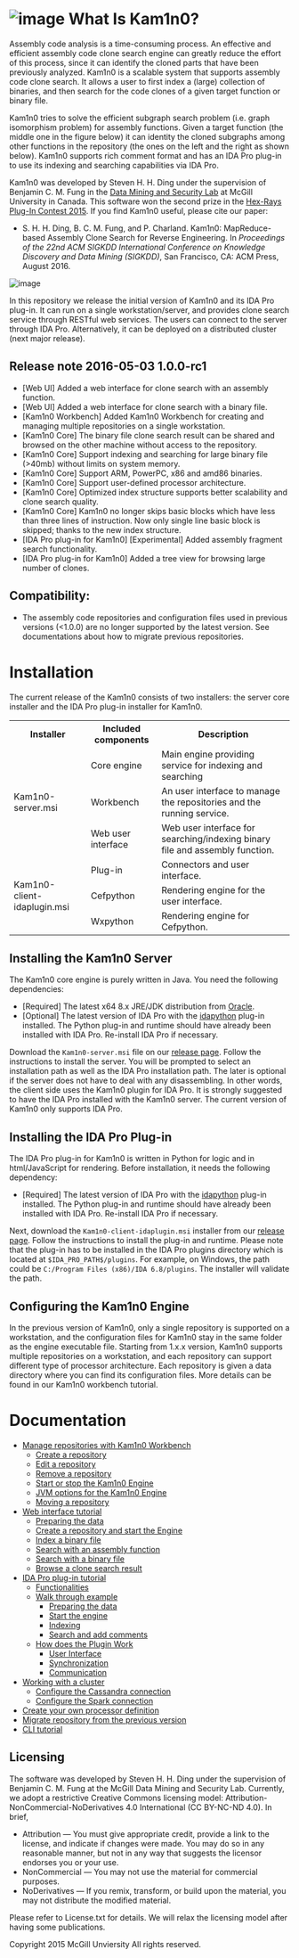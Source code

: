 #  ![image](https://cloud.githubusercontent.com/assets/8474647/14999349/a530f954-1156-11e6-8d8b-6b2136c322bb.png) What Is Kam1n0?

Assembly code analysis is a time-consuming process. An effective and efficient assembly code clone search engine can greatly reduce the effort of this process, since it can identify the cloned parts that have been previously analyzed. Kam1n0 is a scalable system that supports assembly code clone search. It allows a user to first index a (large) collection of binaries, and then search for the code clones of a given target function or binary file. 

Kam1n0 tries to solve the efficient subgraph search problem (i.e. graph isomorphism problem) for assembly functions. Given a target function (the middle one in the figure below) it can identity the cloned subgraphs among other functions in the repository (the ones on the left and the right as shown below). Kam1n0 supports rich comment format and has an IDA Pro plug-in to use its indexing and searching capabilities via IDA Pro. 

Kam1n0 was developed by Steven H. H. Ding under the supervision of Benjamin C. M. Fung in the [Data Mining and Security Lab](http://dmas.lab.mcgill.ca/) at McGill University in Canada. This software won the second prize in the [Hex-Rays Plug-In Contest 2015](https://hex-rays.com/contests/2015/). If you find Kam1n0 useful, please cite our paper:

* S. H. H. Ding, B. C. M. Fung, and P. Charland. Kam1n0: MapReduce-based Assembly Clone Search for Reverse Engineering. In <i>Proceedings of the 22nd ACM SIGKDD International Conference on Knowledge Discovery and Data Mining (SIGKDD)</i>, San Francisco, CA: ACM Press, August 2016.

![image](https://cloud.githubusercontent.com/assets/8474647/9867360/a130631c-5b3a-11e5-8b76-83afec582886.png)

In this repository we release the initial version of Kam1n0 and its IDA Pro plug-in. It can run on a single workstation/server, and provides clone search service through RESTful web services. The users can connect to the server through IDA Pro. Alternatively, it can be deployed on a distributed cluster (next major release).

##  Release note 2016-05-03 1.0.0-rc1
* [Web UI] Added a web interface for clone search with an assembly function.
* [Web UI] Added a web interface for clone search with a binary file.
* [Kam1n0 Workbench] Added Kam1n0 Workbench for creating and managing multiple repositories on a single workstation.
* [Kam1n0 Core] The binary file clone search result can be shared and browsed on the other machine without access to the repository.
* [Kam1n0 Core] Support indexing and searching for large binary file (>40mb) without limits on system memory.
* [Kam1n0 Core] Support ARM, PowerPC, x86 and amd86 binaries.
* [Kam1n0 Core] Support user-defined processor architecture.
* [Kam1n0 Core] Optimized index structure supports better scalability and clone search quality.
* [Kam1n0 Core] Kam1n0 no longer skips basic blocks which have less than three lines of instruction. Now only single line basic block is skipped; thanks to the new index structure.
* [IDA Pro plug-in for Kam1n0] [Experimental] Added assembly fragment search functionality. 
* [IDA Pro plug-in for Kam1n0] Added a tree view for browsing large number of clones.

## Compatibility:

* The assembly code repositories and configuration files used in previous versions (<1.0.0) are no longer supported by the latest version. See documentations about how to migrate previous repositories. 

#  Installation

The current release of the Kam1n0 consists of two installers: the server core installer and the IDA Pro plug-in installer for Kam1n0. 

<table>
  <tr>
    <th>Installer</th>
    <th>Included components</th>
    <th>Description</th>
  </tr>
  <tr>
    <td rowspan="3">Kam1n0-server.msi</td>
     <td>Core engine</td>
     <td>Main engine providing service for indexing and searching</td>
  </tr>
   <tr>
      <td>Workbench</td>
     <td>An user interface to manage the repositories and the running service.</td>
  </tr>
 <tr>
      <td>Web user interface</td>
     <td>Web user interface for searching/indexing binary file and assembly function.</td>
  </tr>
  <tr>
    <td rowspan="3">Kam1n0-client-idaplugin.msi</td>
     <td>Plug-in</td>
     <td>Connectors and user interface.</td>
  </tr>
<tr>
     <td>Cefpython</td>
     <td>Rendering engine for the user interface.</td>
  </tr>
<tr>
     <td>Wxpython</td>
     <td>Rendering engine for Cefpython.</td>
  </tr>
</table>

## Installing the Kam1n0 Server

The Kam1n0 core engine is purely written in Java. You need the following dependencies:

* [Required] The latest x64 8.x JRE/JDK distribution from [Oracle](http://www.oracle.com/technetwork/java/javase/downloads/index.html).
* [Optional] The latest version of IDA Pro with the [idapython](https://code.google.com/p/idapython/) plug-in installed. The Python plug-in and runtime should have already been installed with IDA Pro. Re-install IDA Pro if necessary. 

Download the ```Kam1n0-server.msi``` file on our [release page](https://github.com/McGill-DMaS/Kam1n0-Plugin-IDA-Pro/releases). Follow the instructions to install the server. You will be prompted to select an installation path as well as the IDA Pro installation path. The later is optional if the server does not have to deal with any disassembling. In other words, the client side  uses the Kam1n0 plugin for IDA Pro. It is strongly suggested to have the IDA Pro installed with the Kam1n0 server. The current version of Kam1n0 only supports IDA Pro.

## Installing the IDA Pro Plug-in

The IDA Pro plug-in for Kam1n0 is written in Python for logic and in html/JavaScript for rendering. Before installation, it needs the following dependency:

* [Required] The latest version of IDA Pro with the [idapython](https://code.google.com/p/idapython/) plug-in installed. The Python plug-in and runtime should have already been installed with IDA Pro. Re-install IDA Pro if necessary. 


Next, download the ```Kam1n0-client-idaplugin.msi``` installer from our [release page](https://github.com/McGill-DMaS/Kam1n0-Plugin-IDA-Pro/releases). Follow the instructions to install the plug-in and runtime. Please note that the plug-in has to be installed in the IDA Pro plugins directory which is located at ```$IDA_PRO_PATH$/plugins```. For example, on Windows, the path could be ```C:/Program Files (x86)/IDA 6.8/plugins```. The installer will validate the path. 

## Configuring the Kam1n0 Engine

In the previous version of Kam1n0, only a single repository is supported on a workstation, and the configuration files for Kam1n0 stay in the same folder as the engine executable file. Starting from 1.x.x version, Kam1n0 supports multiple repositories on a workstation, and each repository can support different type of processor architecture. Each repository is given a data directory where you can find its configuration files. More details can be found in our Kam1n0 workbench tutorial.

# Documentation
* [Manage repositories with Kam1n0 Workbench](documentation/workbench.md#kam1n0-workbench-tutorial)
  * [Create a repository](documentation/workbench.md#create-a-repository)
  * [Edit a repository](documentation/workbench.md#edit-a-repository)
  * [Remove a repository](documentation/workbench.md#remove-a-repository)
  * [Start or stop the Kam1n0 Engine](documentation/workbench.md#start-or-stop-the-kam1n0-engine)
  * [JVM options for the Kam1n0 Engine](documentation/workbench.md#jvm-options-for-the-kam1n0-engine)
  * [Moving a repository](documentation/workbench.md#moving-a-repository)
* [Web interface tutorial](documentation/web-ui.md#kam1n0-web-ui-tutorial)
  * [Preparing the data](documentation/web-ui.md#preparing-the-data)
  * [Create a repository and start the Engine](documentation/web-ui.md#create-a-repository-and-start-the-engine)
  * [Index a binary file](documentation/web-ui.md#index-a-binary-file)
  * [Search with an assembly function](documentation/web-ui.md#search-with-an-assembly-function)
  * [Search with a binary file](documentation/web-ui.md#search-with-a-binary-file)
  * [Browse a clone search result](documentation/web-ui.md#browse-a-clone-search-result)
* [IDA Pro plug-in tutorial](documentation/ida-pro-plugin.md#ida-pro-plug-in-tutorial)
  * [Functionalities](documentation/ida-pro-plugin.md#functionalities)
  * [Walk through example](documentation/ida-pro-plugin.md#walk-through-example)
    * [Preparing the data](documentation/ida-pro-plugin.md#preparing-the-data)
    * [Start the engine](documentation/ida-pro-plugin.md#start-the-engine)
    * [Indexing](documentation/ida-pro-plugin.md#indexing)
    * [Search and add comments](documentation/ida-pro-plugin.md#search-and-add-comments)
  * [How does the Plugin Work](documentation/ida-pro-plugin.md#how-does-the-plug-in-work)
    * [User Interface](documentation/ida-pro-plugin.md#user-interface)
    * [Synchronization](documentation/ida-pro-plugin.md#synchronization)
    * [Communication](documentation/ida-pro-plugin.md#communication)
* [Working with a cluster](documentation/cluster.md#working-with-a-cluster)
  * [Configure the Cassandra connection](documentation/cluster.md#configure-the-cassandra-connection)
  * [Configure the Spark connection](documentation/cluster.md#configure-the-spark-connection) 
* [Create your own processor definition](documentation/processor-definition.md#create-your-own-processor-definition)
* [Migrate repository from the previous version](documentation/migration.md#migrate-repository-from-the-previous-version)
* [CLI tutorial](documentation/CLI.md#cli-tutorial)

## Licensing

The software was developed by Steven H. H. Ding under the supervision of Benjamin C. M. Fung at the McGill Data Mining and Security Lab. Currently, we adopt a restrictive Creative Commons licensing model: Attribution-NonCommercial-NoDerivatives 4.0 International (CC BY-NC-ND 4.0). In brief,

- Attribution — You must give appropriate credit, provide a link to the license, and indicate if changes were made. You may do so in any reasonable manner, but not in any way that suggests the licensor endorses you or your use.
- NonCommercial — You may not use the material for commercial purposes.
- NoDerivatives — If you remix, transform, or build upon the material, you may not distribute the modified material.

Please refer to License.txt for details. We will relax the licensing model after having some publications.

Copyright 2015 McGill Unviersity 
All rights reserved.
